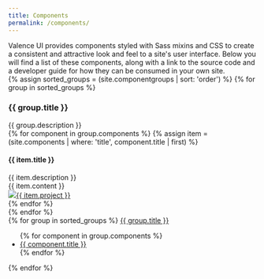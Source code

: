 ```yaml
---
title: Components
permalink: /components/
---
```

<div class="component-groups">
	<div class="components-description">Valence UI provides components styled with Sass mixins and CSS to create a consistent and attractive look and feel to a site's user interface. Below you will find a list of these components, along with a link to the source code and a developer guide for how they can be consumed in your own site.</div>
	{% assign sorted_groups = (site.componentgroups | sort: 'order') %}
	{% for group in sorted_groups %}
	<div class="component-group">
		<h3 id="{{ group.title }}">{{ group.title }}</h3>
		<div class="component-group-description">{{ group.description }}</div>
		<div class="component-group-items">
			{% for component in group.components %}
				{% assign item = (site.components | where: 'title', component.title | first) %}
				<h4 class="component-group-item-title" id="{{ item.title }}">{{ item.title }}</h4>
				<div class="component-group-item-description">{{ item.description }}</div>
				<div class="component-group-wrapper">
					<div class="component-group-item">{{ item.content }}</div>
					<div class="component-group-link">
						<a class="vui-image-action github-image-action" href="http://github.com/Brightspace/{{ item.project }}#{{ item.package }}">
							<img src="{{ site.baseurl }}/images/GitHub-Mark-32px.png"/><span>{{ item.project }}</span>
						</a>
					</div>
				</div>
			{% endfor %}
		</div>
	</div>
	{% endfor %}
</div>
<div class="stationary-menu-wrapper">
	<div class="stationary-menu">
		{% for group in sorted_groups %}
			<a class="nav-group-title" href="#{{ group.title }}">{{ group.title }}</a>
			<ul class="nav-group-items">
			{% for component in group.components %}
				<li><a class="vui-small-text" href="#{{ component.title }}">{{ component.title }}</a></li>
			{% endfor %}
			</ul>
		{% endfor %}
	</div>
</div>

